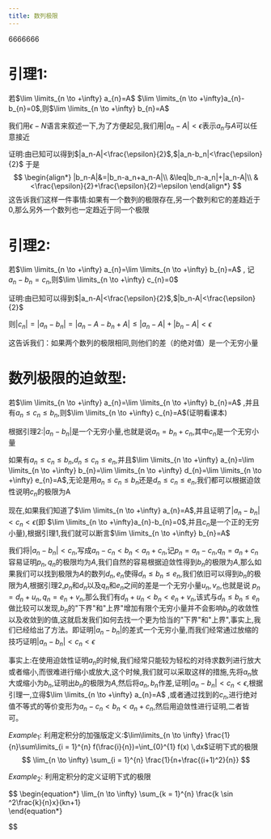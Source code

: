 ```yaml
---
title: 数列极限
---
```


6666666



# 引理1:

若$\lim \limits_{n \to +\infty} a_{n}=A$   $\lim \limits_{n \to +\infty}a_{n}-b_{n}=0$,则$\lim \limits_{n \to +\infty} b_{n}=A$ 

我们用$\epsilon -N$语言来叙述一下,为了方便起见,我们用$|a_n-A|<\epsilon$表示$a_n$与$A$可以任意接近

证明:由已知可以得到$|a_n-A|<\frac{\epsilon}{2}$,$|a_n-b_n|<\frac{\epsilon}{2}$
于是
$$
\begin{align*}
    |b_n-A|&=|b_n-a_n+a_n-A|\\
           &\leq|b_n-a_n|+|a_n-A|\\
           &<\frac{\epsilon}{2}+\frac{\epsilon}{2}=\epsilon
\end{align*}
$$
这告诉我们这样一件事情:如果有一个数列的极限存在,另一个数列和它的差趋近于0,那么另外一个数列也一定趋近于同一个极限

# 引理2:

若$\lim \limits_{n \to +\infty} a_{n}=\lim \limits_{n \to +\infty} b_{n}=A$ ,
记$a_{n}-b_n=c_n$,则$\lim \limits_{n \to +\infty} c_{n}=0$

证明:由已知可以得到$|a_n-A|<\frac{\epsilon}{2}$,$|b_n-A|<\frac{\epsilon}{2}$

则$|c_n|=|a_n-b_n|=|a_n-A-b_n+A|\leq|a_n-A|+|b_n-A|<\epsilon$

这告诉我们：如果两个数列的极限相同,则他们的差（的绝对值）是一个无穷小量


# 数列极限的迫敛型:
若$\lim \limits_{n \to +\infty} a_{n}=\lim \limits_{n \to +\infty} b_{n}=A$ ,并且有$a_n\leq c_n \leq b_n$,则$\lim \limits_{n \to +\infty} c_{n}=A$(证明看课本)

根据引理2:$|a_n-b_n|$是一个无穷小量,也就是说$a_n=b_n+c_n$,其中$c_n$是一个无穷小量


如果有$a_n\leq c_n \leq b_n$,$d_n\leq c_n \leq e_n$,并且$\lim \limits_{n \to +\infty} a_{n}=\lim \limits_{n \to +\infty} b_{n}=\lim \limits_{n \to +\infty} d_{n}=\lim \limits_{n \to +\infty} e_{n}=A$,无论是用$a_n\leq c_n \leq b_n$还是$d_n\leq c_n \leq e_n$,我们都可以根据迫敛性说明$c_n$的极限为A


现在,如果我们知道了$\lim \limits_{n \to +\infty} a_{n}=A$,并且证明了$|a_n-b_n|<c_n< \epsilon$(即 $\lim \limits_{n \to +\infty}a_{n}-b_{n}=0$,并且$c_n$是一个正的无穷小量),根据引理1,我们就可以断言$\lim \limits_{n \to +\infty} b_{n}=A$ 

我们将$|a_n-b_n|<c_n$,写成$a_n -c_n <b_n<a_n+c_n$,记$p_n=a_n -c_n$,$q_n=a_n+c_n$容易证明$p_n,q_n$的极限均为$A$,我们自然的容易根据迫敛性得到$b_n$的极限为$A$,那么如果我们可以找到极限为$A$的数列$d_n,e_n$使得$d_n\leq b_n \leq e_n$,我们依旧可以得到$b_n$的极限为$A$,根据引理$2$,$p_n$和$d_n$以及$q_n$和$e_n$之间的差是一个无穷小量$u_n,v_n$,也就是说
$p_n=d_n+u_n,q_n=e_n+v_n$,那么我们有$d_n+u_n <b_n<e_n+v_n$,该式与$d_n\leq b_n \leq e_n$做比较可以发现,$b_n$的"下界"和"上界"增加有限个无穷小量并不会影响$b_n$的收敛性以及收敛到的值,这就启发我们如何去找一个更为恰当的"下界"和"上界",事实上,我们已经给出了方法。即证明$|a_n-b_n|$的差式一个无穷小量,而我们经常通过放缩的技巧证明$|a_n-b_n|< c_n < \epsilon$


事实上:在使用迫敛性证明$a_n$的时候,我们经常只能较为轻松的对待求数列进行放大或者缩小,而很难进行缩小或放大,这个时候,我们就可以采取这样的措施,先将$a_n$放大或缩小为$b_n$,证明出$b_n$的极限为$A$,然后将$a_n,b_n$作差,证明$|a_n-b_n|< c_n< \epsilon$,根据引理一,立得$\lim \limits_{n \to +\infty} a_{n}=A$ ,或者通过找到的$c_n$,进行绝对值不等式的等价变形为$a_n -c_n <b_n<a_n+c_n$,然后用迫敛性进行证明,二者皆可。


$Example_1$:
利用定积分的加强版定义:$\lim\limits_{n \to \infty} \frac{1}{n}\sum\limits_{i = 1}^{n} f(\frac{i}{n})=\int_{0}^{1} f(x) \,dx$证明下式的极限
$$
\lim_{n \to \infty} \sum_{i = 1}^{n} \frac{1}{n+\frac{(i+1)^2}{n}}  
$$

$Example_2$:
利用定积分的定义证明下式的极限

$$
\begin{equation*}
        \lim_{n \to \infty} \sum_{k = 1}^{n} \frac{k \sin ^2\frac{k}{n}x}{kn+1}      
\end{equation*}

$$